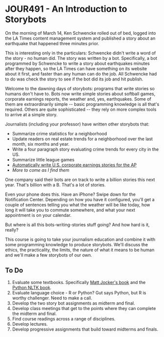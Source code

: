 JOUR491 - An Introduction to Storybots
=====================================

On the morning of March 14, Ken Schwencke rolled out of bed, logged into the LA Times content management system and published a story about an earthquake that happened three minutes prior. 

This is interesting only in the particulars: Schwencke didn't write a word of the story - no human did. The story was written by a bot. Specifically, a bot programmed by Schwencke to write a story about earthquakes minutes after they happen, so the LA Times can have something on its website about it first, and faster than any human can do the job. All Schwencke had to do was check the story to see if the bot did its job and hit publish.

Welcome to the dawning days of storybots: programs that write stories so humans don't have to. Bots now write simple stories about softball games, corporate earnings reports, the weather and, yes, earthquakes. Some of them are extraordinarily simple -- basic programming knowledge is all that's required. Others are quite sophisticated -- they rely on more complex tools to arrive at a simple story.

Journalists (including your professor) have written other storybots that:

* Summarize crime statistics for a neighborhood
* Update readers on real estate trends for a neighborhood over the last month, six months and year.
* Write a four paragraph story evaluating crime trends for every city in the US. 
* Summarize little league games
* [Automatically write U.S. corporate earnings stories for the AP](http://www.usatoday.com/story/money/business/2014/06/30/ap-automated-stories/11799077/)
* _More to come as I find them_

One company said their bots are on track to write a billion stories this next year. That's billion with a B. That's a lot of stories.

Even your phone does this. Have an iPhone? Swipe down for the Notification Center. Depending on how you have it configured, you'll get a couple of sentences telling you what the weather will be like today, how long it will take you to commute somewhere, and what your next appointment is on your calendar. 

But where is all this bots-writing-stories stuff going? And how hard is it, really?

This course is going to take your journalism education and combine it with some programming knowledge to produce storybots. We'll discuss the ethics, the practicality, the limits, the nature of what it means to be human and we'll make a few storybots of our own.

To Do
-----
1. Evaluate some textbooks. Specifically [Matt Jocker's book](http://www.amazon.com/Analysis-Students-Literature-Quantitative-Humanities/dp/3319031635) and the [Python NLTK book](http://www.nltk.org/book/).
2. Evaluate language choice - R or Python? Gut says Python, but R is worthy challenger. Need to make a call.
3. Develop the two story bot assignments as midterm and final. 
4. Develop class meetings that get to the points where they can complete the midterm and final.
5. Find course readings across a range of disciplines.
6. Develop lectures.
7. Develop progressive assignments that build toward midterms and finals.
